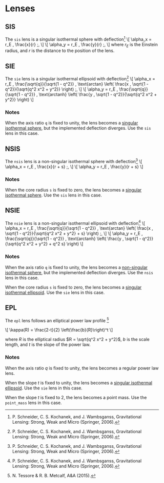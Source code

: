 Lenses
======

SIS
---

The `sis` lens is a singular isothermal sphere with deflection[^1]
\\[
    \alpha_x = r_E \, \frac{x}{r} \;,
\\]
\\[
    \alpha_y = r_E \, \frac{y}{r} \;,
\\]
where $r_E$ is the Einstein radius, and $r$ is the distance to the position of
the lens.


SIE
---

The `sie` lens is a singular isothermal ellipsoid with deflection[^1]
\\[
    \alpha_x = r_E \, \frac{\sqrt{q}}{\sqrt{1 - q^2}} \, \text{arctan} \left( \frac{x \, \sqrt{1 - q^2}}{\sqrt{q^2 x^2 + y^2}} \right) \;,
\\]
\\[
    \alpha_y = r_E \, \frac{\sqrt{q}}{\sqrt{1 - q^2}} \, \text{arctanh} \left( \frac{y \, \sqrt{1 - q^2}}{\sqrt{q^2 x^2 + y^2}} \right)
\\]

### Notes

When the axis ratio `q` is fixed to unity, the lens becomes a
[singular isothermal sphere](#sis), but the implemented deflection diverges.
Use the `sis` lens in this case.


NSIS
----

The `nsis` lens is a non-singular isothermal sphere with deflection[^1]
\\[
    \alpha_x = r_E \, \frac{x}{r + s} \;,
\\]
\\[
    \alpha_y = r_E \, \frac{y}{r + s}
\\]

### Notes

When the core radius `s` is fixed to zero, the lens becomes a
[singular isothermal sphere](#sis). Use the `sis` lens in this case.


NSIE
----

The `nsie` lens is a non-singular isothermal ellipsoid with deflection[^1]
\\[
    \alpha_x = r_E \, \frac{\sqrt{q}}{\sqrt{1 - q^2}} \, \text{arctan} \left( \frac{x \, \sqrt{1 - q^2}}{\sqrt{q^2 x^2 + y^2} + s} \right) \;,
\\]
\\[
    \alpha_y = r_E \, \frac{\sqrt{q}}{\sqrt{1 - q^2}} \, \text{arctanh} \left( \frac{y \, \sqrt{1 - q^2}}{\sqrt{q^2 x^2 + y^2} + q^2 s} \right)
\\]

### Notes

When the axis ratio `q` is fixed to unity, the lens becomes a
[non-singular isothermal sphere](#nsis), but the implemented deflection
diverges. Use the `nsis` lens in this case.

When the core radius `s` is fixed to zero, the lens becomes a
[singular isothermal ellipsoid](#sie). Use the `sie` lens in this case.


EPL
---

The `epl` lens follows an elliptical power law profile [^2]

\\[
    \kappa(R) = \frac{2-t}{2} \left(\frac{b}{R}\right)^t
\\]

where $R$ is the elliptical radius $R = \sqrt{q^2 x^2 + y^2}$, $b$ is the scale
length, and $t$ is the slope of the power law.

### Notes

When the axis ratio $q$ is fixed to unity, the lens becomes a regular power law
lens.

When the slope $t$ is fixed to unity, the lens becomes a
[singular isothermal ellipsoid](#sie). Use the `sie` lens in this case.

When the slope $t$ is fixed to 2, the lens becomes a point mass. Use the
`point_mass` lens in this case.


[^1]: P. Schneider, C. S. Kochanek, and J. Wambsganss, Gravitational Lensing:
      Strong, Weak and Micro (Springer, 2006).
[^2]: N. Tessore & R. B. Metcalf, A&A (2015).
